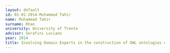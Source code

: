 ```yaml
---
layout: default 
id: 01-01-2014-Muhammad Tahir
name: Muhammad Tahir
surname: Khan
university: University of Trento
advisor: Serafini Luciano
year: 2014
title: Involving Domain Experts in the construction of OWL ontologies experience oriented and tool base support for template-based modelling and knowledge reuse
---
```

